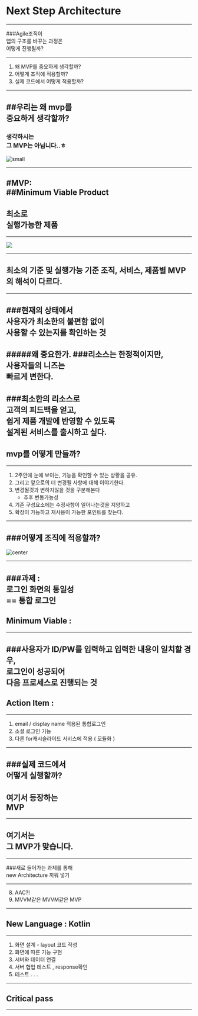 # Next Step Architecture

---

###Agile조직이<br> 앱의 구조를 바꾸는 과정은 <br>어떻게 진행될까?

---
1. 왜 MVP를 중요하게 생각할까?
2. 어떻게 조직에 적용할까?
3. 실제 코드에서 어떻게 적용할까?

---
##우리는 왜 mvp를 <br> 중요하게 생각할까?
---
### 생각하시는 <br> 그 MVP는 아닙니다..ㅎ

![small](file:/Users/jeonghyeonji/til/nba-mvp.jpg) 

---
#MVP:<br> 
##Minimum Viable Product
---
 최소로 <br>실행가능한 제품
---
---
![](file:/Users/jeonghyeonji/til/mvp.png)

---
최소의 기준 및 실행가능 기준 
조직, 서비스, 제품별 MVP의 해석이 다르다.
---
---
###현재의 상태에서 <br>사용자가 최소한의 불편함 없이 <br>사용할 수 있는지를 확인하는 것
---
#####왜 중요한가.
###리소스는 한정적이지만,<br> 사용자들의 니즈는<br> 빠르게 변한다.
---
###최소한의 리소스로 <br>고객의 피드백을 얻고, <br>쉽게 제품 개발에 반영할 수 있도록  <br>설계된 서비스를 출시하고 싶다.
---
mvp를 어떻게 만들까? 
---
---
1. 2주안에 눈에 보이는, 기능을 확인할 수 있는 상황을 공유.
2. 그리고 앞으로의 더 변경될 사항에 대해 이야기한다.
3. 변경될것과 변하지않을 것을 구분해본다
	 - 추후 변동가능성
4. 기존 구성요소에는 수정사항이 일어나는것을 지양하고
5. 확장이 가능하고 재사용이 가능한 포인트를 찾는다.

---
###어떻게 조직에 적용할까?
---

![center](file:/Users/jeonghyeonji/til/lin.jpeg)

---
###과제 : <br>로그인 화면의 통일성 <br>== 통합 로그인 
---
Minimum Viable : 
---
---
###사용자가 ID/PW를 입력하고 입력한 내용이 일치할 경우,<br> 로그인이 성공되어 <br>다음 프로세스로 진행되는 것
---

Action Item :
---
---
1. email / display name 적용된 통합로그인
2.  소셜 로그인 기능
3. 다른 for캐시슬라이드 서비스에 적용 ( 모듈화 )

---
###실제 코드에서<br>어떻게 실행할까?
---
여기서 등장하는<br> MVP
---
---
여기서는<br>그 MVP가 맞습니다.
---
---
###새로 들어가는 과제를 통해 <br>new Architecture 끼워 넣기

---
8. AAC?!
9. MVVM같은 MVVM같은 MVP

---
New Language : Kotlin
---
---
1. 화면 설계 - layout 코드 작성
2. 화면에 따른 기능 구현
3. 서버와 데이터 연결
4. 서버 협업 테스트 , response확인
5. 테스트
 .
 .
 . 

---
Critical pass
---
---

